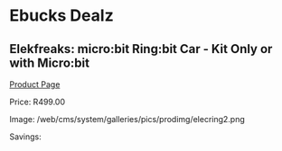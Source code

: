 
# Ebucks Dealz
## Elekfreaks: micro:bit Ring:bit Car - Kit Only or with Micro:bit
[Product Page](https://www.ebucks.com/web/shop/productSelected.do?prodId=1190806456&catId=375509364)

Price: R499.00

Image: /web/cms/system/galleries/pics/prodimg/elecring2.png

Savings: 


	